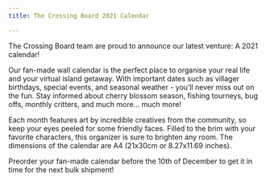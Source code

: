 ```yaml
---
title: The Crossing Board 2021 Calendar

---
```

The Crossing Board team are proud to announce our latest venture: A 2021 calendar!

Our fan-made wall calendar is the perfect place to organise your real life and your virtual island getaway. With important dates such as villager birthdays, special events, and seasonal weather - you’ll never miss out on the fun. Stay informed about cherry blossom season, fishing tourneys, bug offs, monthly critters, and much more… much more!

Each month features art by incredible creatives from the community, so keep your eyes peeled for some friendly faces. Filled to the brim with your favorite characters, this organizer is sure to brighten any room. The dimensions of the calendar are A4 (21x30cm or 8.27x11.69 inches).

Preorder your fan-made calendar before the 10th of December to get it in time for the next bulk shipment!